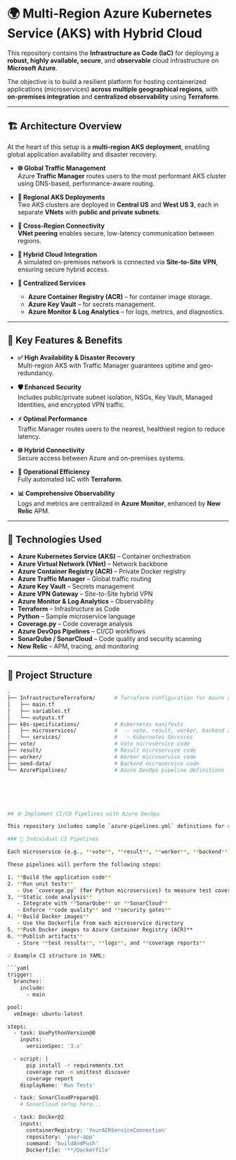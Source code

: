 # 🌍 Multi-Region Azure Kubernetes Service (AKS) with Hybrid Cloud

This repository contains the **Infrastructure as Code (IaC)** for deploying a **robust, highly available, secure**, and **observable** cloud infrastructure on **Microsoft Azure**.

The objective is to build a resilient platform for hosting containerized applications (microservices) **across multiple geographical regions**, with **on-premises integration** and **centralized observability** using **Terraform**.

---

## 🏗️ Architecture Overview

At the heart of this setup is a **multi-region AKS deployment**, enabling global application availability and disaster recovery.

- **🌐 Global Traffic Management**  
  Azure **Traffic Manager** routes users to the most performant AKS cluster using DNS-based, performance-aware routing.

- **📍 Regional AKS Deployments**  
  Two AKS clusters are deployed in **Central US** and **West US 3**, each in separate **VNets** with **public and private subnets**.

- **🔁 Cross-Region Connectivity**  
  **VNet peering** enables secure, low-latency communication between regions.

- **🏢 Hybrid Cloud Integration**  
  A simulated on-premises network is connected via **Site-to-Site VPN**, ensuring secure hybrid access.

- **🔐 Centralized Services**  
  - **Azure Container Registry (ACR)** – for container image storage.  
  - **Azure Key Vault** – for secrets management.  
  - **Azure Monitor & Log Analytics** – for logs, metrics, and diagnostics.

---

## 🌟 Key Features & Benefits

- **✅ High Availability & Disaster Recovery**  
  Multi-region AKS with Traffic Manager guarantees uptime and geo-redundancy.

- **🛡️ Enhanced Security**  
  Includes public/private subnet isolation, NSGs, Key Vault, Managed Identities, and encrypted VPN traffic.

- **⚡ Optimal Performance**  
  Traffic Manager routes users to the nearest, healthiest region to reduce latency.

- **🌐 Hybrid Connectivity**  
  Secure access between Azure and on-premises systems.

- **🤖 Operational Efficiency**  
  Fully automated IaC with **Terraform**.

- **📊 Comprehensive Observability**  
  Logs and metrics are centralized in **Azure Monitor**, enhanced by **New Relic** APM.

---

## 🧰 Technologies Used

- **Azure Kubernetes Service (AKS)** – Container orchestration  
- **Azure Virtual Network (VNet)** – Network backbone  
- **Azure Container Registry (ACR)** – Private Docker registry  
- **Azure Traffic Manager** – Global traffic routing  
- **Azure Key Vault** – Secrets management  
- **Azure VPN Gateway** – Site-to-Site hybrid VPN  
- **Azure Monitor & Log Analytics** – Observability  
- **Terraform** – Infrastructure as Code  
- **Python** – Sample microservice language  
- **Coverage.py** – Code coverage analysis  
- **Azure DevOps Pipelines** – CI/CD workflows  
- **SonarQube / SonarCloud** – Code quality and security scanning  
- **New Relic** – APM, tracing, and monitoring

---

## 📁 Project Structure

```bash
.
├── InfrastructureTerraform/      # Terraform configuration for Azure resources
│   ├── main.tf
│   ├── variables.tf
│   └── outputs.tf
├── k8s-specifications/           # Kubernetes manifests
│   ├── microservices/            #   - vote, result, worker, backend apps
│   └── services/                 #   - Kubernetes Services
├── vote/                         # Vote microservice code
├── result/                       # Result microservice code
├── worker/                       # Worker microservice code
├── seed-data/                    # Backend microservice code
└── AzurePipelines/               # Azure DevOps pipeline definitions






## ⚙️ Implement CI/CD Pipelines with Azure DevOps

This repository includes sample `azure-pipelines.yml` definitions for setting up **Continuous Integration (CI)** and **Continuous Delivery (CD)** using **Azure DevOps**.

### 🧪 Individual CI Pipelines

Each microservice (e.g., **vote**, **result**, **worker**, **backend**) should have a dedicated CI pipeline that is triggered on every code push.

These pipelines will perform the following steps:

1. **Build the application code**
2. **Run unit tests**
   - Use `coverage.py` (for Python microservices) to measure test coverage
3. **Static code analysis**
   - Integrate with **SonarQube** or **SonarCloud**
   - Enforce **code quality** and **security gates**
4. **Build Docker images**
   - Use the Dockerfile from each microservice directory
5. **Push Docker images to Azure Container Registry (ACR)**
6. **Publish artifacts**
   - Store **test results**, **logs**, and **coverage reports**

💡 Example CI structure in YAML:

```yaml
trigger:
  branches:
    include:
      - main

pool:
  vmImage: ubuntu-latest

steps:
  - task: UsePythonVersion@0
    inputs:
      versionSpec: '3.x'

  - script: |
      pip install -r requirements.txt
      coverage run -m unittest discover
      coverage report
    displayName: 'Run Tests'

  - task: SonarCloudPrepare@1
    # SonarCloud setup here...

  - task: Docker@2
    inputs:
      containerRegistry: 'YourACRServiceConnection'
      repository: 'your-app'
      command: 'buildAndPush'
      Dockerfile: '**/Dockerfile'
